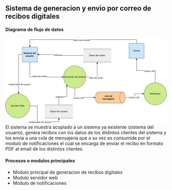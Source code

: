 ## Sistema de generacion y envio por correo de recibos digitales

#### Diagrama de flujo de datos
![!\[alt text\](<Untitled Diagram.drawio.png>)](dfd.png)
El sistema se muestra acoplado a un sistema ya existente (sistema del usuario), genera recibos con los datos de los distintos clientes del sistema y los envia a una cola de mensajeria que a su vez es consumida por el modulo de notificaciones el cual se encarga de enviar el recibo en formato PDF al email de los distintos clientes.

#### Procesos o modulos principales
* Modulo principal de generacion de recibos digitales
* Modulo servidor web
* Modulo de notificaciones